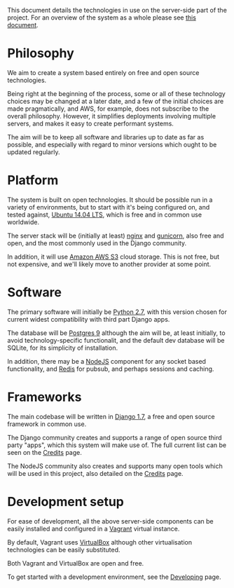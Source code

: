 This document details the technologies in use on the server-side part of the project. For an overview of the system as a whole please see [this document](../docs/SYSTEM.md).

# Philosophy

We aim to create a system based entirely on free and open source technologies.

Being right at the beginning of the process, some or all of these technology choices may be changed at a later date, and a few of the initial choices are made pragmatically, and AWS, for example, does not subscribe to the overall philosophy. However, it simplifies deployments involving multiple servers, and makes it easy to create performant systems.

The aim will be to keep all software and libraries up to date as far as possible, and especially with regard to minor versions which ought to be updated regularly.

# Platform

The system is built on open technologies. It should be possible run in a variety of environments, but to start with it's being configured on, and tested against, [Ubuntu 14.04 LTS](https://wiki.ubuntu.com/LTS), which is free and in common use worldwide.

The server stack will be (initially at least) [nginx](http://wiki.nginx.org/Main) and [gunicorn](http://gunicorn.org/), also free and open, and the most commonly used in the Django community.

In addition, it will use [Amazon AWS S3](http://aws.amazon.com/s3/) cloud storage. This is not free, but not expensive, and we'll likely move to another provider at some point.

# Software

The primary software will initially be [Python 2.7](https://www.python.org/download/releases/2.7/), with this version chosen for current widest compatibility with third part Django apps.

The database will be [Postgres 9](http://www.postgresql.org/) although the aim will be, at least initially, to avoid technology-specific functionalit, and the default dev database will be SQLite, for its simplicity of installation.

In addition, there may be a [NodeJS](http://nodejs.org/) component for any socket based functionality, and [Redis](http://redis.io/) for pubsub, and perhaps sessions and caching.

# Frameworks

The main codebase will be written in [Django 1.7](https://www.djangoproject.com/), a free and open source framework in common use.

The Django community creates and supports a range of open source third party "apps", which this system will make use of. The full current list can be seen on the [Credits](../docs/CREDITS.md) page.

The NodeJS community also creates and supports many open tools which will be used in this project, also detailed on the [Credits](../docs/CREDITS.md) page.

# Development setup

For ease of development, all the above server-side components can be easily installed and configured in a [Vagrant](https://www.vagrantup.com/) virtual instance.

By default, Vagrant uses [VirtualBox](https://www.virtualbox.org/) although other virtualisation technologies can be easily substituted.

Both Vagrant and VirtualBox are open and free.

To get started with a development environment, see the [Developing](../docs/DEVELOPING.md) page.